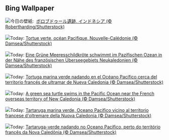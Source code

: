 ## Bing Wallpaper
![](https://www.bing.com/th?id=OHR.BorobudurBells_JA-JP5888220367_UHD.jpg&w=1000)今日の壁紙: &nbsp;[ボロブドゥール遺跡, インドネシア (© Robertharding/Shutterstock)](https://www.bing.com/th?id=OHR.BorobudurBells_JA-JP5888220367_UHD.jpg)
<br><br/>
![](https://www.bing.com/th?id=OHR.CoralTurtle_FR-FR9548465819_UHD.jpg&w=1000)Today: [Tortue verte, océan Pacifique, Nouvelle-Calédonie (© Damsea/Shutterstock)](https://www.bing.com/th?id=OHR.CoralTurtle_FR-FR9548465819_UHD.jpg)
<br><br/>
![](https://www.bing.com/th?id=OHR.CoralTurtle_DE-DE1141048085_UHD.jpg&w=1000)Today: [Eine Grüne Meeresschildkröte schwimmt im Pazifischen Ozean in der Nähe des französischen Überseegebiets Neukaledonien (© Damsea/Shutterstock)](https://www.bing.com/th?id=OHR.CoralTurtle_DE-DE1141048085_UHD.jpg)
<br><br/>
![](https://www.bing.com/th?id=OHR.CoralTurtle_ES-ES1601437701_UHD.jpg&w=1000)Today: [Tortuga marina verde nadando en el Océano Pacífico cerca del territorio francés de ultramar de Nueva Caledonia (© Damsea/Shutterstock)](https://www.bing.com/th?id=OHR.CoralTurtle_ES-ES1601437701_UHD.jpg)
<br><br/>
![](https://www.bing.com/th?id=OHR.CoralTurtle_EN-GB3087704851_UHD.jpg&w=1000)Today: [A green sea turtle swims in the Pacific Ocean near the French overseas territory of New Caledonia (© Damsea/Shutterstock)](https://www.bing.com/th?id=OHR.CoralTurtle_EN-GB3087704851_UHD.jpg)
<br><br/>
![](https://www.bing.com/th?id=OHR.CoralTurtle_IT-IT2494528336_UHD.jpg&w=1000)Today: [Tartaruga marina verde, Oceano Pacifico vicino al territorio francese d'oltremare della Nuova Caledonia (© Damsea/Shutterstock)](https://www.bing.com/th?id=OHR.CoralTurtle_IT-IT2494528336_UHD.jpg)
<br><br/>
![](https://www.bing.com/th?id=OHR.CoralTurtle_PT-BR9135680807_UHD.jpg&w=1000)Today: [Tartaruga-verde nadando no Oceano Pacífico, perto do território francês da Nova Caledônia (© Damsea/Shutterstock)](https://www.bing.com/th?id=OHR.CoralTurtle_PT-BR9135680807_UHD.jpg)
<br><br/>
